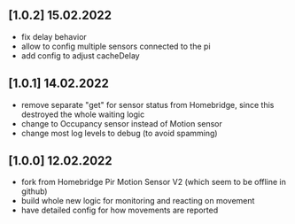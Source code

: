 ## [1.0.2] 15.02.2022
- fix delay behavior
- allow to config multiple sensors connected to the pi
- add config to adjust cacheDelay

## [1.0.1] 14.02.2022

- remove separate "get" for sensor status from Homebridge, since this destroyed the whole waiting logic
- change to Occupancy sensor instead of Motion sensor
- change most log levels to debug (to avoid spamming)

## [1.0.0] 12.02.2022
- fork from Homebridge Pir Motion Sensor V2 (which seem to be offline in github)
- build whole new logic for monitoring and reacting on movement
- have detailed config for how movements are reported